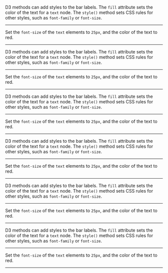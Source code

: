 <div class="challenge-instructions data-visualization-with-d3"><div><section id="description">
<p>D3 methods can add styles to the bar labels. The <code>fill</code> attribute sets the color of the text for a <code>text</code> node. The <code>style()</code> method sets CSS rules for other styles, such as <code>font-family</code> or <code>font-size</code>.</p>
</section></div><hr/><div><section id="instructions">
<p>Set the <code>font-size</code> of the <code>text</code> elements to <code>25px</code>, and the color of the text to red.</p>
</section></div><hr/></div><div class="challenge-instructions data-visualization-with-d3"><div><section id="description">
<p>D3 methods can add styles to the bar labels. The <code>fill</code> attribute sets the color of the text for a <code>text</code> node. The <code>style()</code> method sets CSS rules for other styles, such as <code>font-family</code> or <code>font-size</code>.</p>
</section></div><hr/><div><section id="instructions">
<p>Set the <code>font-size</code> of the <code>text</code> elements to <code>25px</code>, and the color of the text to red.</p>
</section></div><hr/></div><div class="challenge-instructions data-visualization-with-d3"><div><section id="description">
<p>D3 methods can add styles to the bar labels. The <code>fill</code> attribute sets the color of the text for a <code>text</code> node. The <code>style()</code> method sets CSS rules for other styles, such as <code>font-family</code> or <code>font-size</code>.</p>
</section></div><hr/><div><section id="instructions">
<p>Set the <code>font-size</code> of the <code>text</code> elements to <code>25px</code>, and the color of the text to red.</p>
</section></div><hr/></div><div class="challenge-instructions data-visualization-with-d3"><div><section id="description">
<p>D3 methods can add styles to the bar labels. The <code>fill</code> attribute sets the color of the text for a <code>text</code> node. The <code>style()</code> method sets CSS rules for other styles, such as <code>font-family</code> or <code>font-size</code>.</p>
</section></div><hr/><div><section id="instructions">
<p>Set the <code>font-size</code> of the <code>text</code> elements to <code>25px</code>, and the color of the text to red.</p>
</section></div><hr/></div><div class="challenge-instructions data-visualization-with-d3"><div><section id="description">
<p>D3 methods can add styles to the bar labels. The <code>fill</code> attribute sets the color of the text for a <code>text</code> node. The <code>style()</code> method sets CSS rules for other styles, such as <code>font-family</code> or <code>font-size</code>.</p>
</section></div><hr/><div><section id="instructions">
<p>Set the <code>font-size</code> of the <code>text</code> elements to <code>25px</code>, and the color of the text to red.</p>
</section></div><hr/></div><div class="challenge-instructions data-visualization-with-d3"><div><section id="description">
<p>D3 methods can add styles to the bar labels. The <code>fill</code> attribute sets the color of the text for a <code>text</code> node. The <code>style()</code> method sets CSS rules for other styles, such as <code>font-family</code> or <code>font-size</code>.</p>
</section></div><hr/><div><section id="instructions">
<p>Set the <code>font-size</code> of the <code>text</code> elements to <code>25px</code>, and the color of the text to red.</p>
</section></div><hr/></div>